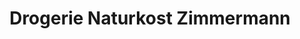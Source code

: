---
title: "Drogerie Naturkost Zimmermann"
url: /coburg/drogerie-naturkost-zimmermann-steinweg/
shop: Supermarkt
---